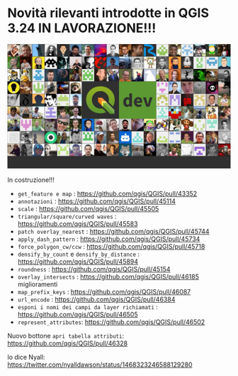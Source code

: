 # Novità rilevanti introdotte in QGIS 3.24 IN LAVORAZIONE!!!

![](../img/splashscreen/splashDEV.png)


In costruzione!!!


- `get_feature e map` : <https://github.com/qgis/QGIS/pull/43352>
- `annotazioni` : <https://github.com/qgis/QGIS/pull/45114>
- `scale` : <https://github.com/qgis/QGIS/pull/45505>
- `triangular/square/curved waves` : <https://github.com/qgis/QGIS/pull/45583>
- `patch overlay_nearest` : <https://github.com/qgis/QGIS/pull/45744>
- `apply_dash_pattern` : <https://github.com/qgis/QGIS/pull/45734>
- `force_polygon_cw/ccw` : <https://github.com/qgis/QGIS/pull/45718>
- `densify_by_count` e `densify_by_distance` : <https://github.com/qgis/QGIS/pull/45894>
- `roundness` : <https://github.com/qgis/QGIS/pull/45154>
- `overlay_intersects` : <https://github.com/qgis/QGIS/pull/46185> miglioramenti
- `map_prefix_keys` : <https://github.com/qgis/QGIS/pull/46087>
- `url_encode` : <https://github.com/qgis/QGIS/pull/46384>
- `esponi i nomi dei campi da layer richiamati` : https://github.com/qgis/QGIS/pull/46505
- `represent_attributes`: https://github.com/qgis/QGIS/pull/46502

Nuovo bottone `apri tabella attributi`: https://github.com/qgis/QGIS/pull/46328

lo dice Nyall: <https://twitter.com/nyalldawson/status/1468323246588129280>

